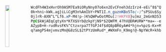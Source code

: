 #

  [<img src="./eddie.gif" align="left" height="135.5" width="15.8%">](https://www.youtube.com/watch?v=0O2aH4XLbto)
  <img align="left" src="" width="0" />
  
```css
WcdFh4W3xHvrOh9ASM7Ea9iORyNny07o6xn2EvCFneh3dzIrz4-eE&^8$^Qh##W&H!$x@B28PPysJccV8!YxWMT?bVwX
0k+hni~kWk.ag}iL&CgM3n%AmIbY+PNT1I.n_guznKBo5To(-)^sPSUu$SyJmg2?9%WYE6uPzfG&rCk9N$d+b=zzT-=O
0j]rR~AXN^L^Lf6.xP~M4!p~)K%QWPwOotMOu[2!HKPXB}u]mz_2mGnN353r9^uFcRgQzVhmmBqQGxFhjA+t#GW6q!$Y
P@C$kWjAEqCgtyXn*KfX$Vrb@zkpYjN9*$2QWFM_4?hV@DR#URW**ma=--eE&^8$^Qh##W&H!$x@B28PPysJccV8!YxW
AZypB+H-rudRvsFK%^Ctzxrpa7TfGPJ4f$dQ8pBR6yA#4*hjn=%pz$-Kx+MwCbX2u&GcXwB2SpV4xy7Jeb^$7X+w!_EQ
q?amgPS4mjvmvzMn@&8zSL$2tPYzUmRud*_#WXmFn_K9mg!@-NpYWcR+khbVT7RrWfRvQ^&CxqAy3CNT?tN*rYZzds-b
```

